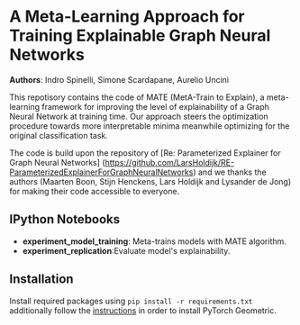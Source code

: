 # A Meta-Learning Approach for Training Explainable Graph Neural Networks
**Authors**: Indro Spinelli, Simone Scardapane, Aurelio Uncini

This repotisory contains the code of MATE (MetA-Train to Explain), a meta-learning framework for improving the level of explainability of a Graph Neural Network at training time. Our approach steers the optimization procedure towards more interpretable minima meanwhile optimizing for the original classification task.

The code is build upon the repository of [Re: Parameterized Explainer for Graph Neural Networks] (https://github.com/LarsHoldijk/RE-ParameterizedExplainerForGraphNeuralNetworks) and we thanks the authors (Maarten Boon, Stijn Henckens, Lars Holdijk and Lysander de Jong) for making their code accessible to everyone.

## IPython Notebooks
- **experiment_model_training**: Meta-trains models with MATE algorithm.
- **experiment_replication**:Evaluate model's explainability.


## Installation
Install required packages using
```pip install -r requirements.txt```
additionally follow the [instructions](https://pytorch-geometric.readthedocs.io/en/latest/notes/installation.html) in order to install PyTorch Geometric.
